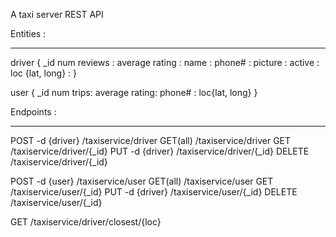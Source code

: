 A taxi server REST API

Entities : 
****
driver {
  _id
  num reviews :
  average rating :
  name :
  phone# :
  picture :
  active : 
  loc {lat, long} :
}

user {
  _id
  num trips:
  average rating:
  phone# :
  loc{lat, long}
}

Endpoints : 
****
POST -d {driver} /taxiservice/driver
GET(all) /taxiservice/driver
GET /taxiservice/driver/{_id}
PUT -d {driver} /taxiservice/driver/{_id}
DELETE /taxiservice/driver/{_id}

POST -d {user} /taxiservice/user
GET(all) /taxiservice/user
GET /taxiservice/user/{_id}
PUT -d {driver} /taxiservice/user/{_id}
DELETE /taxiservice/user/{_id}

GET /taxiservice/driver/closest/{loc}
